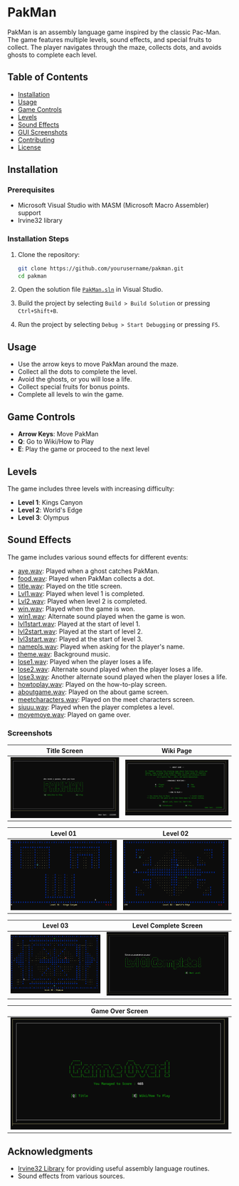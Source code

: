 # PakMan

PakMan is an assembly language game inspired by the classic Pac-Man. The game features multiple levels, sound effects, and special fruits to collect. The player navigates through the maze, collects dots, and avoids ghosts to complete each level.

## Table of Contents

- [Installation](#installation)
- [Usage](#usage)
- [Game Controls](#game-controls)
- [Levels](#levels)
- [Sound Effects](#sound-effects)
- [GUI Screenshots](#gui-screenshots)
- [Contributing](#contributing)
- [License](#license)

## Installation

### Prerequisites

- Microsoft Visual Studio with MASM (Microsoft Macro Assembler) support
- Irvine32 library

### Installation Steps

1. Clone the repository:
    ```sh
    git clone https://github.com/yourusername/pakman.git
    cd pakman
    ```

2. Open the solution file [`PakMan.sln`](PakMan.sln ) in Visual Studio.

3. Build the project by selecting `Build > Build Solution` or pressing `Ctrl+Shift+B`.

4. Run the project by selecting `Debug > Start Debugging` or pressing `F5`.

## Usage

- Use the arrow keys to move PakMan around the maze.
- Collect all the dots to complete the level.
- Avoid the ghosts, or you will lose a life.
- Collect special fruits for bonus points.
- Complete all levels to win the game.

## Game Controls

- **Arrow Keys**: Move PakMan
- **Q**: Go to Wiki/How to Play
- **E**: Play the game or proceed to the next level

## Levels

The game includes three levels with increasing difficulty:
- **Level 1**: Kings Canyon
- **Level 2**: World's Edge
- **Level 3**: Olympus

## Sound Effects

The game includes various sound effects for different events:
- [aye.wav](sfx/aye.wav): Played when a ghost catches PakMan.
- [food.wav](sfx/food.wav): Played when PakMan collects a dot.
- [title.wav](sfx/title.wav): Played on the title screen.
- [Lvl1.wav](sfx/Lvl1.wav): Played when level 1 is completed.
- [Lvl2.wav](sfx/Lvl2.wav): Played when level 2 is completed.
- [win.wav](sfx/win.wav): Played when the game is won.
- [win1.wav](sfx/win1.wav): Alternate sound played when the game is won.
- [lvl1start.wav](sfx/lvl1start.wav): Played at the start of level 1.
- [lvl2start.wav](sfx/lvl2start.wav): Played at the start of level 2.
- [lvl3start.wav](sfx/lvl3start.wav): Played at the start of level 3.
- [namepls.wav](sfx/namepls.wav): Played when asking for the player's name.
- [theme.wav](sfx/theme.wav): Background music.
- [lose1.wav](sfx/lose1.wav): Played when the player loses a life.
- [lose2.wav](sfx/lose2.wav): Alternate sound played when the player loses a life.
- [lose3.wav](sfx/lose3.wav): Another alternate sound played when the player loses a life.
- [howtoplay.wav](sfx/howtoplay.wav): Played on the how-to-play screen.
- [aboutgame.wav](sfx/aboutgame.wav): Played on the about game screen.
- [meetcharacters.wav](sfx/meetcharacters.wav): Played on the meet characters screen.
- [siuuu.wav](sfx/siuuu.wav): Played when the player completes a level.
- [moyemoye.wav](sfx/moyemoye.wav): Played on game over.
### Screenshots

| Title Screen | Wiki Page |
|--------------|-----------|
| ![Title Screen](GUI/title_screen.png) | ![Wiki Page](GUI/wiki_page.png) |

| Level 01 | Level 02 |
|----------|----------|
| ![Level 01](GUI/lvl01.png) | ![Level 02](GUI/lvl02.png) |

| Level 03 | Level Complete Screen |
|----------|-----------------------|
| ![Level 03](GUI/lvl03.png) | ![Level Complete Screen](GUI/lvl_complete.png) |

| Game Over Screen |
|------------------|
| ![Game Over Screen](GUI/game_over.png) |

## Acknowledgments

- [Irvine32 Library](http://www.asmirvine.com/) for providing useful assembly language routines.
- Sound effects from various sources.